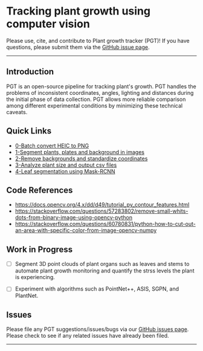 # Tracking plant growth using computer vision
Please use, cite, and contribute to Plant growth tracker (PGT)! If you have questions, please submit them via the [GitHub issue page](https://github.com/jiayinghsu/plant_growth_tracker/issues). 
***

## Introduction 
PGT is an open-source pipeline for tracking plant's growth. PGT handles the problems of inconsistent coordinates, angles, lighting and distances during the initial phase of data collection. PGT allows more reliable comparison among different experimental conditions by minimizing these technical caveats. 


## Quick Links

 - [0-Batch convert HEIC to PNG](https://github.com/jiayinghsu/plant_growth_tracker/blob/main/0-heic_to_png.py)
 - [1-Segment plants, plates and background in images](https://github.com/jiayinghsu/plant_growth_tracker/blob/main/1-segment_images.py)
 - [2-Remove backgrounds and standardize coordinates](https://github.com/jiayinghsu/plant_growth_tracker/blob/main/2-remove_bacgrounds_align_coordinates.py) 
 - [3-Analyze plant size and output csv files](https://github.com/jiayinghsu/plant_growth_tracker/blob/main/3-calculate_size.py)  
 - [4-Leaf segmentation using Mask-RCNN](https://github.com/jiayinghsu/plant_growth_tracker/blob/main/4-leaf_segmentation.py)  
 

 ## Code References

 - https://docs.opencv.org/4.x/dd/d49/tutorial_py_contour_features.html
 - https://stackoverflow.com/questions/57283802/remove-small-whits-dots-from-binary-image-using-opencv-python
 - https://stackoverflow.com/questions/60780831/python-how-to-cut-out-an-area-with-specific-color-from-image-opencv-numpy


## Work in Progress

 - [ ] Segment 3D point clouds of plant organs such as leaves and stems to automate plant growth monitoring and quantify the strss levels the plant is experiencing.
 - [ ] Experiment with algorithms such as PointNet++, ASIS, SGPN, and PlantNet.


## Issues 

Please file any PGT suggestions/issues/bugs via our 
[GitHub issues page](https://github.com/jiayinghsu/plant_growth_tracker/issues). Please check to see if any related 
issues have already been filed.

***

